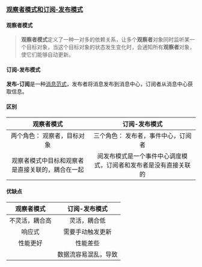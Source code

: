 ### [观察者模式和订阅-发布模式](https://segmentfault.com/a/1190000020169229)

#### 观察者模式

> **观察者模式**定义了一种一对多的依赖关系，让多个**观察者**对象同时监听某一个目标对象，当这个目标对象的状态发生变化时，会通知所有**观察者**对象，使它们能够自动更新。

#### 订阅-发布模式

**发布-订阅**是一种[消息](https://zh.wikipedia.org/wiki/消息)[范式](https://zh.wikipedia.org/wiki/范式)，发布者将消息发布到消息中心，订阅者从消息中心获取信息。

#### 区别

|                    观察者模式                    |                        订阅-发布模式                         |
| :----------------------------------------------: | :----------------------------------------------------------: |
|           两个角色： 观察者，目标对象            |             三个角色： 发布者，事件中心，订阅者              |
| 观察者模式中目标和观察者是直接关联的，耦合在一起 | 阅发布模式是一个事件中心调度模式，订阅者和发布者是没有直接关联的 |

#### 优缺点

|   观察者模式   |    订阅-发布模式     |
| :------------: | :------------------: |
| 不灵活，耦合高 |     灵活，耦合低     |
|     响应式     |   需要手动触发更新   |
|    性能更好    |       性能差些       |
|                | 数据流容易混乱，导致 |
